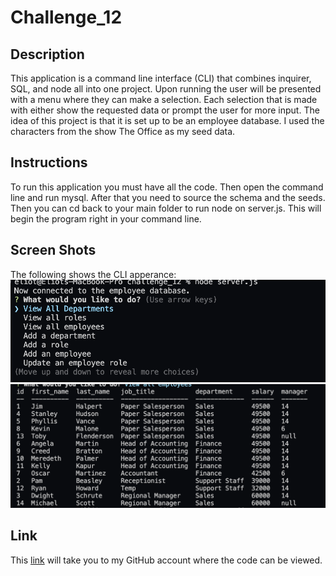 # Challenge_12

## Description
This application is a command line interface (CLI) that combines inquirer, SQL, and node all into one project. Upon running the user will be presented with a menu where they can make a selection. Each selection that is made with either show the requested data or prompt the user for more input. The idea of this project is that it is set up to be an employee database. I used the characters from the show The Office as my seed data. 

## Instructions
To run this application you  must have all the code. Then open the command line and run mysql. After that you need to source the schema and the seeds. Then you can cd back to your main folder to run node on server.js. This will begin the program right in your command line. 

## Screen Shots
The following shows the CLI apperance: 
![This CLI allows a user to control the employee database.](/assets/ScreenShot1.png)![](/assets/ScreenShot2.png)

## Link
This [link](https://github.com/ejc10d/challenge_12) will take you to my GitHub account where the code can be viewed. 